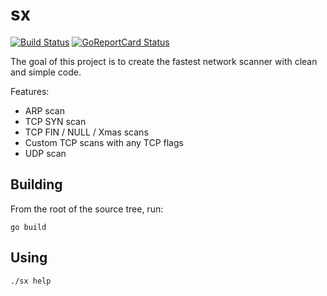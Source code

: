 # sx

[![Build Status](https://cloud.drone.io/api/badges/v-byte-cpu/sx/status.svg)](https://cloud.drone.io/v-byte-cpu/sx)
[![GoReportCard Status](https://goreportcard.com/badge/github.com/v-byte-cpu/sx)](https://goreportcard.com/report/github.com/v-byte-cpu/sx)

The goal of this project is to create the fastest network scanner with clean and simple code.

Features:
  * ARP scan
  * TCP SYN scan
  * TCP FIN / NULL / Xmas scans
  * Custom TCP scans with any TCP flags
  * UDP scan

## Building

From the root of the source tree, run:

```
go build
```

## Using

```
./sx help
```
